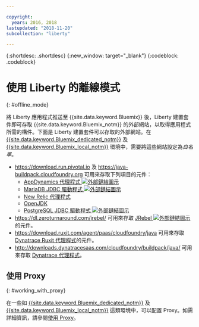 ```yaml
---

copyright:
  years: 2016, 2018
lastupdated: "2018-11-20"
subcollection: "liberty"

---
```


{:shortdesc: .shortdesc}
{:new_window: target="_blank"}
{:codeblock: .codeblock}


# 使用 Liberty 的離線模式
{: #offline_mode}

將 Liberty 應用程式推送至 {{site.data.keyword.Bluemix}} 後，Liberty 建置套件即可存取 {{site.data.keyword.Bluemix_notm}} 的外部網站，以取得應用程式所需的構件。下面是 Liberty 建置套件可以存取的外部網站。在 [{{site.data.keyword.Bluemix_dedicated_notm}}](/docs/dedicated/index.html#dedicated) 及 [{{site.data.keyword.Bluemix_local_notm}}](/docs/local/index.html#local) 環境中，需要將這些網站設定為*白名單*。

* https://download.run.pivotal.io 及 https://java-buildpack.cloudfoundry.org 可用來存取下列項目的元件：
  * [AppDynamics 代理程式 ![外部鏈結圖示](../../icons/launch-glyph.svg "外部鏈結圖示")](https://www.appdynamics.com/)
  * [MariaDB JDBC 驅動程式 ![外部鏈結圖示](../../icons/launch-glyph.svg "外部鏈結圖示")](https://mariadb.com/)
  * [New Relic 代理程式](/docs/runtimes/liberty/monitoring/newRelic.html)
  * [OpenJDK](/docs/runtimes/liberty/customizingJRE.html#OpenJDK)
  * [PostgreSQL JDBC 驅動程式 ![外部鏈結圖示](../../icons/launch-glyph.svg "外部鏈結圖示")](https://www.postgresql.org)
* https://dl.zeroturnaround.com/jrebel/ 可用來存取 [JRebel ![外部鏈結圖示](../../icons/launch-glyph.svg "外部鏈結圖示")](https://zeroturnaround.com/software/jrebel/) 的元件。
* https://download.ruxit.com/agent/paas/cloudfoundry/java 可用來存取 [Dynatrace Ruxit 代理程式](dynatrace.html)的元件。
* http://downloads.dynatracesaas.com/cloudfoundry/buildpack/java/ 可用來存取 [Dynatrace 代理程式](dynatrace.html)。

## 使用 Proxy
{: #working_with_proxy}

在一些如 [{{site.data.keyword.Bluemix_dedicated_notm}}](/docs/dedicated/index.html#dedicated) 及 [{{site.data.keyword.Bluemix_local_notm}}](/docs/local/index.html#local) 這類環境中，可以配置 Proxy。如需詳細資訊，請參閱[使用 Proxy](/docs/runtimes-common/workingWithProxy.html)。
